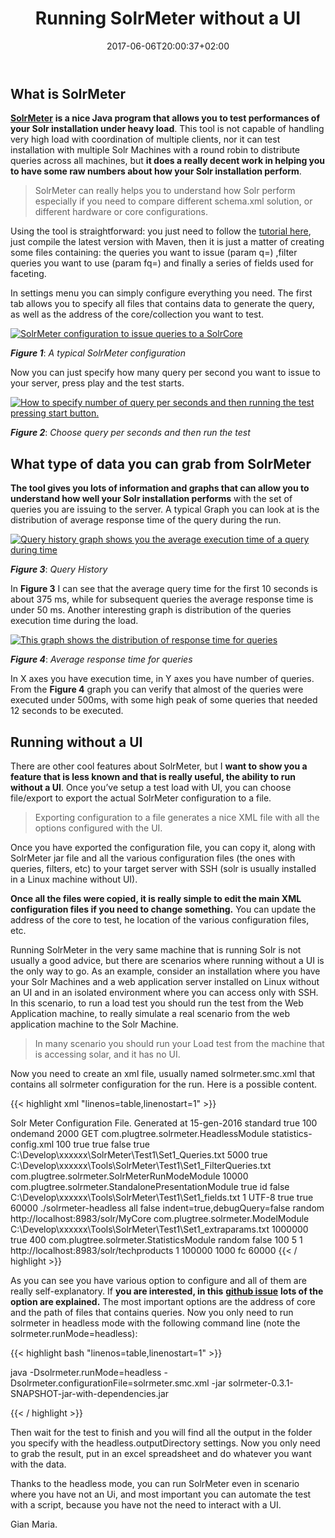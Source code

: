 ﻿---
title: "Running SolrMeter without a UI"
description: ""
date: 2017-06-06T20:00:37+02:00
draft: false
tags: [Solr]
categories: [Solr]
---
## What is SolrMeter

[**SolrMeter**](https://github.com/tflobbe/solrmeter) **is a nice Java program that allows you to test performances of your Solr installation under heavy load**. This tool is not capable of handling very high load with coordination of multiple clients, nor it can test installation with multiple Solr Machines with a round robin to distribute queries across all machines, but  **it does a really decent work in helping you to have some raw numbers about how your Solr installation perform**.

> SolrMeter can really helps you to understand how Solr perform especially if you need to compare different schema.xml solution, or different hardware or core configurations.

Using the tool is straightforward: you just need to follow the [tutorial here](https://github.com/tflobbe/solrmeter/blob/wiki/Usage.md), just compile the latest version with Maven, then it is just a matter of creating some files containing: the queries you want to issue (param q=) ,filter queries you want to use (param fq=) and finally a series of fields used for faceting.

In settings menu you can simply configure everything you need. The first tab allows you to specify all files that contains data to generate the query, as well as the address of the core/collection you want to test.

[![SolrMeter configuration to issue queries to a SolrCore](https://www.codewrecks.com/blog/wp-content/uploads/2016/01/image_thumb9.png "A typical solMeter configuration")](https://www.codewrecks.com/blog/wp-content/uploads/2016/01/image9.png)

 ***Figure 1***: *A typical SolrMeter configuration*

Now you can just specify how many query per second you want to issue to your server, press play and the test starts.

[![How to specify number of query per seconds and then running the test pressing start button.](https://www.codewrecks.com/blog/wp-content/uploads/2016/01/image_thumb10.png "Run solr Test")](https://www.codewrecks.com/blog/wp-content/uploads/2016/01/image10.png)

 ***Figure 2***: *Choose query per seconds and then run the test*

## What type of data you can grab from SolrMeter

 **The tool gives you lots of information and graphs that can allow you to understand how well your Solr installation performs** with the set of queries you are issuing to the server. A typical Graph you can look at is the distribution of average response time of the query during the run.

[![Query history graph shows you the average execution time of a query during time](https://www.codewrecks.com/blog/wp-content/uploads/2016/01/image_thumb11.png "Query History")](https://www.codewrecks.com/blog/wp-content/uploads/2016/01/image11.png)

 ***Figure 3***: *Query History*

In  **Figure 3** I can see that the average query time for the first 10 seconds is about 375 ms, while for subsequent queries the average response time is under 50 ms. Another interesting graph is distribution of the queries execution time during the load.

[![This graph shows the distribution of response time for queries](https://www.codewrecks.com/blog/wp-content/uploads/2016/01/image_thumb12.png "Average response time graph")](https://www.codewrecks.com/blog/wp-content/uploads/2016/01/image12.png)

 ***Figure 4***: *Average response time for queries*

In X axes you have execution time, in Y axes you have number of queries. From the  **Figure 4** graph you can verify that almost of the queries were executed under 500ms, with some high peak of some queries that needed 12 seconds to be executed.

## Running without a UI

There are other cool features about SolrMeter, but I **want to show you a feature that is less known and that is really useful, the ability to run without a UI**. Once you’ve setup a test load with UI, you can choose file/export to export the actual SolrMeter configuration to a file.

> Exporting configuration to a file generates a nice XML file with all the options configured with the UI.

Once you have exported the configuration file, you can copy it, along with SolrMeter jar file and all the various configuration files (the ones with queries, filters, etc) to your target server with SSH (solr is usually installed in a Linux machine without UI).

 **Once all the files were copied, it is really simple to edit the main XML configuration files if you need to change something.** You can update the address of the core to test, he location of the various configuration files, etc.

Running SolrMeter in the very same machine that is running Solr is not usually a good advice, but there are scenarios where running without a UI is the only way to go. As an example, consider an installation where you have your Solr Machines and a web application server installed on Linux without an UI and in an isolated environment where you can access only with SSH. In this scenario, to run a load test you should run the test from the Web Application machine, to really simulate a real scenario from the web application machine to the Solr Machine.

> In many scenario you should run your Load test from the machine that is accessing solar, and it has no UI.

Now you need to create an xml file, usually named solrmeter.smc.xml that contains all solrmeter configuration for the run. Here is a possible content.

{{< highlight xml "linenos=table,linenostart=1" >}}
<?xml version="1.0" encoding="UTF-8" standalone="no"?>
<!DOCTYPE properties SYSTEM "http://java.sun.com/dtd/properties.dtd">
<properties>
<comment>Solr Meter Configuration File. Generated at 15-gen-2016</comment>
<entry key="solr.query.queryMode">standard</entry>
<entry key="headless.performQueryOperations">true</entry>
<entry key="solr.update.documentsToCommit">100</entry>
<entry key="executor.optimizeExecutor">ondemand</entry>
<entry key="solr.server.configuration.httpAuthUser"/>
<entry key="statistic.refreshTime">2000</entry>
<entry key="solr.queryMethod">GET</entry>
<entry key="guice.headlessModule">com.plugtree.solrmeter.HeadlessModule</entry>
<entry key="statistic.configuration.filePath">statistics-config.xml</entry>
<entry key="headless.numUpdates">100</entry>
<entry key="solr.query.useFacets">true</entry>
<entry key="solr.query.useFilterQueries">true</entry>
<entry key="solr.server.configuration.followRedirect">false</entry>
<entry key="solr.query.addRandomExtraParams">true</entry>
<entry key="solr.queriesFiles">C:\Develop\xxxxxx\SolrMeter\Test1\Set1_Queries.txt</entry>
<entry key="solrConnectedButton.pingInterval">5000</entry>
<entry key="statistic.timeRange.range501_1000">true</entry>
<entry key="solr.query.filterQueriesFile">C:\Develop\xxxxxx\Tools\SolrMeter\Test1\Set1_FilterQueries.txt</entry>
<entry key="guice.solrMeterRunModeModule">com.plugtree.solrmeter.SolrMeterRunModeModule</entry>
<entry key="solr.update.timeToCommit">10000</entry>
<entry key="guice.standalonePresentationModule">com.plugtree.solrmeter.StandalonePresentationModule</entry>
<entry key="statistic.timeRange.range0_500">true</entry>
<entry key="solr.documentIdField">id</entry>
<entry key="solr.update.solrAutocommit">false</entry>
<entry key="solr.documentFieldsFile">C:\Develop\xxxxxx\Tools\SolrMeter\Test1\Set1_fields.txt</entry>
<entry key="solr.testTime">1</entry>
<entry key="files.charset">UTF-8</entry>
<entry key="statistic.timeRange.range1001_2000">true</entry>
<entry key="solr.server.configuration.allowCompression">true</entry>
<entry key="solr.server.configuration.soTimeout">60000</entry>
<entry key="headless.outputDirectory">./solrmeter-headless</entry>
<entry key="statistic.showingStatistics">all</entry>
<entry key="solr.query.echoParams">false</entry>
<entry key="solr.query.extraParameters">indent=true,debugQuery=false</entry>
<entry key="executor.queryExecutor">random</entry>
<entry key="solr.searchUrl">http://localhost:8983/solr/MyCore</entry>
<entry key="guice.modelModule">com.plugtree.solrmeter.ModelModule</entry>
<entry key="solr.query.extraParams">C:\Develop\xxxxxx\Tools\SolrMeter\Test1\Set1_extraparams.txt</entry>
<entry key="solr.server.configuration.maxTotalConnections">1000000</entry>
<entry key="statistic.timeRange.range2001_2147483647">true</entry>
<entry key="solr.errorLogStatistic.maxStored">400</entry>
<entry key="guice.statisticsModule">com.plugtree.solrmeter.StatisticsModule</entry>
<entry key="executor.updateExecutor">random</entry>
<entry key="solr.updatesFiles"/>
<entry key="headless.performUpdateOperations">false</entry>
<entry key="headless.numQueries">100</entry>
<entry key="solr.load.queriespersecond">5</entry>
<entry key="solr.search.queryType"/>
<entry key="solr.server.configuration.maxRetries">1</entry>
<entry key="solr.addUrl">http://localhost:8983/solr/techproducts</entry>
<entry key="solr.load.updatespersecond">1</entry>
<entry key="solr.server.configuration.defaultMaxConnectionsPerHost">100000</entry>
<entry key="solr.queryLogStatistic.maxStored">1000</entry>
<entry key="solr.query.facetMethod">fc</entry>
<entry key="solr.server.configuration.connectionTimeout">60000</entry>
</properties>
{{< / highlight >}}

As you can see you have various option to configure and all of them are really self-explanatory. If  **you are interested, in this** [**github issue**](https://github.com/tflobbe/solrmeter/issues/94) **lots of the option are explained.** The most important options are the address of core and the path of files that contains queries. Now you only need to run solrmeter in headless mode with the following command line (note the solrmeter.runMode=headless):

{{< highlight bash "linenos=table,linenostart=1" >}}


java -Dsolrmeter.runMode=headless -Dsolrmeter.configurationFile=solrmeter.smc.xml -jar solrmeter-0.3.1-SNAPSHOT-jar-with-dependencies.jar

{{< / highlight >}}

Then wait for the test to finish and you will find all the output in the folder you specify with the headless.outputDirectory settings. Now you only need to grab the result, put in an excel spreadsheet and do whatever you want with the data.

Thanks to the headless mode, you can run SolrMeter even in scenario where you have not an Ui, and most important you can automate the test with a script, because you have not the need to interact with a UI.

Gian Maria.
